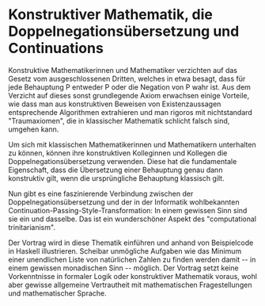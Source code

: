 # Konstruktiver Mathematik, die Doppelnegationsübersetzung und Continuations

Konstruktive Mathematikerinnen und Mathematiker verzichten auf das Gesetz vom
ausgeschlossenen Dritten, welches in etwa besagt, dass für jede Behauptung P
entweder P oder die Negation von P wahr ist. Aus dem Verzicht auf dieses sonst
grundlegende Axiom erwachsen einige Vorteile, wie dass man aus konstruktiven
Beweisen von Existenzaussagen entsprechende Algorithmen extrahieren und
man rigoros mit nichtstandard "Traumaxiomen", die in klassischer Mathematik
schlicht falsch sind, umgehen kann.

Um sich mit klassischen Mathematikerinnen und Mathematikern unterhalten zu
können, können ihre konstruktiven Kolleginnen und Kollegen die
Doppelnegationsübersetzung verwenden. Diese hat die fundamentale Eigenschaft,
dass die Übersetzung einer Behauptung genau dann konstruktiv gilt, wenn die
ursprüngliche Behauptung klassisch gilt.

Nun gibt es eine faszinierende Verbindung zwischen der
Doppelnegationsübersetzung und der in der Informatik wohlbekannten
Continuation-Passing-Style-Transformation: In einem gewissen Sinn sind sie ein
und dasselbe. Das ist ein wunderschöner Aspekt des "computational
trinitarianism".

Der Vortrag wird in diese Thematik einführen und anhand von Beispielcode in
Haskell illustrieren. Scheibar unmögliche Aufgaben wie das Minimum einer
unendlichen Liste von natürlichen Zahlen zu finden werden damit -- in einem
gewissen monadischen Sinn -- möglich. Der Vortrag setzt keine Vorkenntnisse in
formaler Logik oder konstruktiver Mathematik voraus, wohl aber gewisse
allgemeine Vertrautheit mit mathematischen Fragestellungen und mathematischer
Sprache.
